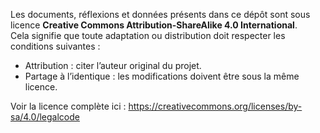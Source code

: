 Les documents, réflexions et données présents dans ce dépôt sont sous licence **Creative Commons Attribution-ShareAlike 4.0 International**.  
Cela signifie que toute adaptation ou distribution doit respecter les conditions suivantes :
- Attribution : citer l’auteur original du projet.
- Partage à l’identique : les modifications doivent être sous la même licence.

Voir la licence complète ici : https://creativecommons.org/licenses/by-sa/4.0/legalcode
